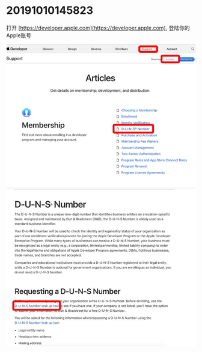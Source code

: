 # 20191010145823
 



打开 [https://developer.apple.com](https://developer.apple.com), 登陆你的Apple账号


<img src="image/11.jpg"/>
<img src="image/12.jpg"/> 